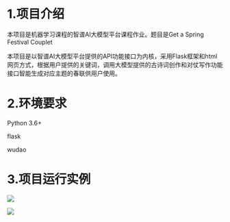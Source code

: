 # 1.项目介绍

本项目是机器学习课程的智谱AI大模型平台课程作业。题目是Get a Spring Festival Couplet

本项目是以智谱AI大模型平台提供的API功能接口为内核，采用Flask框架和html网页方式，根据用户提供的关键词，调用大模型提供的古诗词创作和对仗写作功能接口智能生成对应主题的春联供用户使用。

# 2.环境要求

Python 3.6+

flask

wudao

# 3.项目运行实例

![](D:\cache\MarkText\picture\2023-01-08-17-23-08-image.png)

![](D:\cache\MarkText\picture\2023-01-08-17-23-16-image.png)